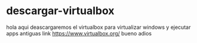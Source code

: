 # descargar-virtualbox
hola aqui deascargaremos el virtualbox para virtualizar windows y ejecutar apps antiguas link https://www.virtualbox.org/ bueno adios
